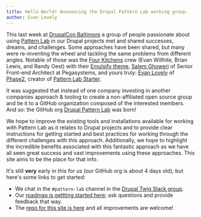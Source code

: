 ```yaml
---
title: Hello World! Announcing the Drupal Pattern Lab working group.
author: Evan Lovely
---
```


This last week at [DrupalCon Baltimore][dcon] a group of people passionate about using [Pattern Lab](http://patternlab.io) in our Drupal projects met and shared successes, dreams, and challenges. Some approaches have been shared, but many were re-inventing the wheel and tackling the same problems from different angles. Notable of those was the [Four Kitchens](http://fourkitchens.com) crew (Evan Willhite, Brian Lewis, and Randy Oest) with their [Emulsify theme](http://emulsify.info), [Salem Ghoweri](https://twitter.com/salem_ghoweri) of Senior Front-end Architect at Pegasystems, and yours truly: [Evan Lovely](http://evanlovely.com) of [Phase2](http://phase2technology.com), creator of [Pattern Lab Starter](https://github.com/phase2/pattern-lab-starter).

It was suggested that instead of one company investing in another companies approach & tooling to create a non-affiliated open source group and tie it to a GitHub organization composed of the interested members. And so: the GitHub org [Drupal Pattern Lab](https://github.com/drupal-pattern-lab) was born!

We hope to improve the existing tools and installations available for working with Pattern Lab as it relates to Drupal projects and to provide clear instructions for getting started and best practices for working through the different challenges with this approach. Additionally, we hope to highlight the incredible benefits associated with this fantastic approach as we have all seen great success and vast improvements using these approaches. This site aims to be the place for that info.

It's still **very** early in this for us (our GitHub org is about 4 days old); but here's some links to get started:

- We chat in the `#pattern-lab` channel in the [Drupal Twig Slack group](https://drupaltwig-slack.herokuapp.com).
- Our [roadmap is gettting started here](https://github.com/drupal-pattern-lab/roadmap/projects/1); ask questions and provide feedback that way.
- The [repo for this site is here](https://github.com/drupal-pattern-lab/drupal-pattern-lab.github.io) and all improvements are welcome!

[dcon]: http://baltimore2017.drupal.org
